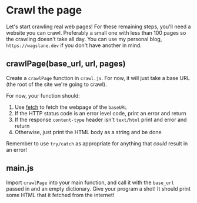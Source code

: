 # Crawl the page

Let's start crawling real web pages! For these remaining steps, you'll need a website you can crawl. Preferably a small one with less than 100 pages so the crawling doesn't take all day. You can use my personal blog, `https://wagslane.dev` if you don't have another in mind.

## crawlPage(base_url, url, pages)

Create a `crawlPage` function in `crawl.js`. For now, it will just take a base URL (the root of the site we're going to crawl).

For now, your function should:

1. Use [fetch](https://developer.mozilla.org/en-US/docs/Web/API/Fetch_API) to fetch the webpage of the `baseURL`
2. If the HTTP status code is an error level code, print an error and return
3. If the response `content-type` header isn't `text/html` print and error and return
4. Otherwise, just print the HTML body as a string and be done

Remember to use `try/catch` as appropriate for anything that *could* result in an error!

## main.js

Import `crawlPage` into your main function, and call it with the `base_url` passed in and an empty dictionary. Give your program a shot! It should print some HTML that it fetched from the internet!
